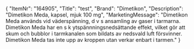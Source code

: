{
  "ItemNr": "164905",
  "Title": "test",
  "Brand": "Dimetikon",
  "Description": "Dimetikon Meda, kapsel, mjuk 100 mg",
  "MarketingMessage": "Dimetikon Meda används vid väderspänning, d v s ansamling av gaser i tarmarna. Dimetikon Meda har en s k ytspännningsnedsättande effekt, vilket gör att skum och bubblor i tarmkanalen som bildats av nedsvald luft försvinner. Dimetikon Meda tas inte upp av kroppen utan verkar enbart i tarmen."
}